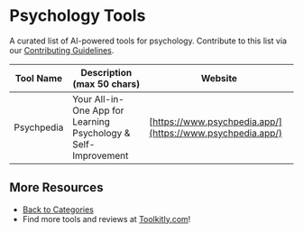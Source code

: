 # Psychology Tools

A curated list of AI-powered tools for psychology. Contribute to this list via our [Contributing Guidelines](../CONTRIBUTING.md).

| Tool Name | Description (max 50 chars) | Website |
|-----------|----------------------------|---------|
| Psychpedia | Your All-in-One App for Learning Psychology & Self-Improvement | [https://www.psychpedia.app/](https://www.psychpedia.app/) |

## More Resources
- [Back to Categories](../README.md)
- Find more tools and reviews at [Toolkitly.com](https://toolkitly.com)!
